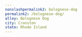 ```yaml
---
﻿nonslashpermalink2: bolognese-dog
permalink2: /bolognese-dog/
alley: Bolognese Dog
city: Cranston
state: Rhode Island
---
```

